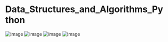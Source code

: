 # Data_Structures_and_Algorithms_Python
![image](https://user-images.githubusercontent.com/70411662/211156610-52fa468c-3e7a-44f2-8896-b5f588515a55.png)
![image](https://user-images.githubusercontent.com/70411662/211156731-979dca4a-b676-4ab2-ae46-fe1e13378ba1.png)
![image](https://user-images.githubusercontent.com/70411662/211480605-ead479bb-ee78-44be-82fc-649a6df9ed11.png)
![image](https://user-images.githubusercontent.com/70411662/211482268-7cda6fa4-0f0d-4f2b-8249-ed4ce407b317.png)

